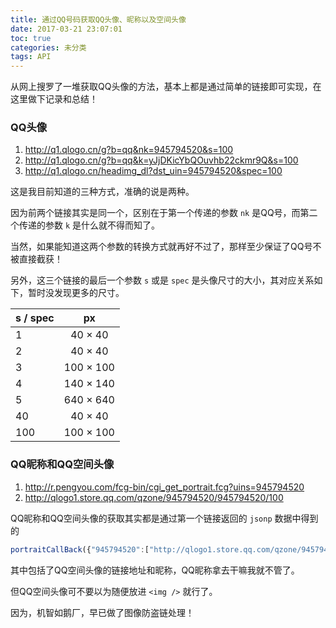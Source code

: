 ```yaml
---
title: 通过QQ号码获取QQ头像、昵称以及空间头像
date: 2017-03-21 23:07:01
toc: true
categories: 未分类
tags: API
---
```


从网上搜罗了一堆获取QQ头像的方法，基本上都是通过简单的链接即可实现，在这里做下记录和总结！

<!-- more -->

### QQ头像

1. <http://q1.qlogo.cn/g?b=qq&nk=945794520&s=100>
2. <http://q1.qlogo.cn/g?b=qq&k=yJjDKicYbQOuvhb22ckmr9Q&s=100>
3. <http://q1.qlogo.cn/headimg_dl?dst_uin=945794520&spec=100>

这是我目前知道的三种方式，准确的说是两种。

因为前两个链接其实是同一个，区别在于第一个传递的参数 `nk` 是QQ号，而第二个传递的参数 `k` 是什么就不得而知了。

当然，如果能知道这两个参数的转换方式就再好不过了，那样至少保证了QQ号不被直接截获！

另外，这三个链接的最后一个参数 `s` 或是 `spec` 是头像尺寸的大小，其对应关系如下，暂时没发现更多的尺寸。

| s / spec | px |
| :-------- | :--: |
| 1 | 40 × 40 |
| 2 | 40 × 40 |
| 3 | 100 × 100 |
| 4 | 140 × 140 |
| 5 | 640 × 640 |
| 40 | 40 × 40 |
| 100 | 100 × 100 |

### QQ昵称和QQ空间头像

1. <http://r.pengyou.com/fcg-bin/cgi_get_portrait.fcg?uins=945794520>
2. <http://qlogo1.store.qq.com/qzone/945794520/945794520/100>

QQ昵称和QQ空间头像的获取其实都是通过第一个链接返回的 `jsonp` 数据中得到的

```javascript
portraitCallBack({"945794520":["http://qlogo1.store.qq.com/qzone/945794520/945794520/100",6419,-1,0,0,0,"这里是昵称",0]})
```

其中包括了QQ空间头像的链接地址和昵称，QQ昵称拿去干嘛我就不管了。

但QQ空间头像可不要以为随便放进 `<img />` 就行了。

因为，机智如鹅厂，早已做了图像防盗链处理！
